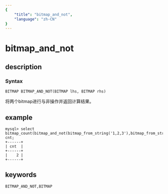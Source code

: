 ```yaml
---
{
    "title": "bitmap_and_not",
    "language": "zh-CN"
}
---
```


<!-- 
Licensed to the Apache Software Foundation (ASF) under one
or more contributor license agreements.  See the NOTICE file
distributed with this work for additional information
regarding copyright ownership.  The ASF licenses this file
to you under the Apache License, Version 2.0 (the
"License"); you may not use this file except in compliance
with the License.  You may obtain a copy of the License at

  http://www.apache.org/licenses/LICENSE-2.0

Unless required by applicable law or agreed to in writing,
software distributed under the License is distributed on an
"AS IS" BASIS, WITHOUT WARRANTIES OR CONDITIONS OF ANY
KIND, either express or implied.  See the License for the
specific language governing permissions and limitations
under the License.
-->

# bitmap_and_not
## description
### Syntax

`BITMAP BITMAP_AND_NOT(BITMAP lhs, BITMAP rhs)`

将两个bitmap进行与非操作并返回计算结果。

## example

```
mysql> select bitmap_count(bitmap_and_not(bitmap_from_string('1,2,3'),bitmap_from_string('3,4,5'))) cnt;
+------+
| cnt  |
+------+
|    2 |
+------+
```

## keywords

    BITMAP_AND_NOT,BITMAP
